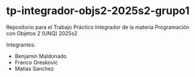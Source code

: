 # tp-integrador-objs2-2025s2-grupo1
Repositorio para el Trabajo Práctico Integrador de la materia Programación con Objetos 2 (UNQ) 2025s2 

Integrantes:
- Benjamín Maldonado
- Franco Oreskovic
- Matias Sanchez


